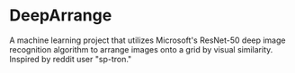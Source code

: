 # DeepArrange
A machine learning project that utilizes Microsoft's ResNet-50 deep image recognition algorithm to arrange images onto a grid by visual similarity. Inspired by reddit user "sp-tron."

